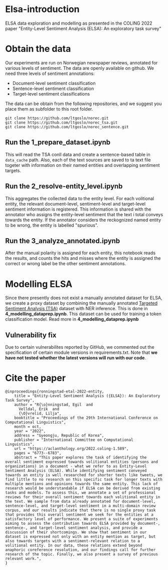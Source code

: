 # Elsa-introduction
ELSA data exploration and modelling as presented in the COLING 2022 paper "Entity-Level Sentiment Analysis (ELSA): An exploratory task survey"

# Obtain the data
Our experiments are run on Norwegian newspaper reviews, annotated for various levels of sentiment.
The data are openly available on github. 
We need three levels of sentiment annotations: 
- Document-level sentiment classification 
- Sentence-level sentiment classification
- Target-level sentiment classifications

The data can be obtain from the following repositories, and we suggest you place them as subfolder to this root folder.
```
git clone https://github.com/ltgoslo/norec.git
git clone https://github.com/ltgoslo/norec_tsa.git
git clone https://github.com/ltgoslo/norec_sentence.git
```

## Run the 1_prepare_dataset.ipynb
This will read the TSA conll data and create a sentence-based table in `data_cache` path. Also, each of the text sources are saved to ta text file togeter with information on their named entities and overlapping sentiment targets.

## Run the 2_resolve-entity_level.ipynb
This aggregates the collected data to the entity level. For each volitional entity, the relevant document-level, sentiment-level and target-level sentiment information is registered. This information is shared with the annotator who assigns the entity-level sentiment that the text i total conveys towards the entity. If the annotator considers the reckognized named entity to be wrong, the entity is labelled "spurious".

## Run the 3_analyze_annotated.ipynb
After the manual polarity is assigned for each entity, this notebook reads the results, and counts the hits and misses where the entity is assigned the correct or wrong label be the other sentiment annotations.
# Modelling ELSA
Since there presently does not exist a manually annotated dataset for ELSA, we create a proxy dataset by combining the manually annotated [Targeted Sentiment Analysis (TSA)](https://github.com/ltgoslo/norec_tsa) dataset with NER inference. This is done in **4_modelling_dataprep.ipynb**.
This dataset can be used for training a token classification model. Read more in **4_modelling_dataprep.ipynb**
## Vulnerability fix
Due to certain vulnerabilites reported by GitHub, we commented out the specification of certain module versions in requirements.txt. Note that **we have not tested whether the latest versions will run with our code**.

# Cite the paper

```
@inproceedings{ronningstad-etal-2022-entity,
    title = "Entity-Level Sentiment Analysis ({ELSA}): An Exploratory Task Survey",
    author = "R{\o}nningstad, Egil  and
      Velldal, Erik  and
      {\O}vrelid, Lilja",
    booktitle = "Proceedings of the 29th International Conference on Computational Linguistics",
    month = oct,
    year = "2022",
    address = "Gyeongju, Republic of Korea",
    publisher = "International Committee on Computational Linguistics",
    url = "https://aclanthology.org/2022.coling-1.589",
    pages = "6773--6783",
    abstract = "This paper explores the task of identifying the overall sentiment expressed towards volitional entities (persons and organizations) in a document - what we refer to as Entity-Level Sentiment Analysis (ELSA). While identifying sentiment conveyed towards an entity is well researched for shorter texts like tweets, we find little to no research on this specific task for longer texts with multiple mentions and opinions towards the same entity. This lack of research would be understandable if ELSA can be derived from existing tasks and models. To assess this, we annotate a set of professional reviews for their overall sentiment towards each volitional entity in the text. We sample from data already annotated for document-level, sentence-level, and target-level sentiment in a multi-domain review corpus, and our results indicate that there is no single proxy task that provides this overall sentiment we seek for the entities at a satisfactory level of performance. We present a suite of experiments aiming to assess the contribution towards ELSA provided by document-, sentence-, and target-level sentiment analysis, and provide a discussion of their shortcomings. We show that sentiment in our dataset is expressed not only with an entity mention as target, but also towards targets with a sentiment-relevant relation to a volitional entity. In our data, these relations extend beyond anaphoric coreference resolution, and our findings call for further research of the topic. Finally, we also present a survey of previous relevant work.",
}
````

